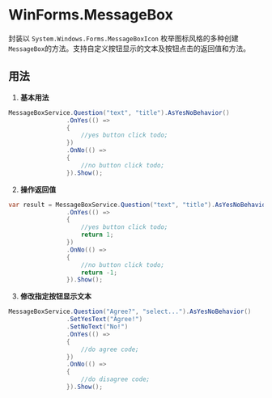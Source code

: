 # WinForms.MessageBox
封装以 `System.Windows.Forms.MessageBoxIcon` 枚举图标风格的多种创建`MessageBox`的方法。支持自定义按钮显示的文本及按钮点击的返回值和方法。

## 用法

1. **基本用法**

```c#
MessageBoxService.Question("text", "title").AsYesNoBehavior()
                .OnYes(() =>
                {
                    //yes button click todo;
                })
                .OnNo(() =>
                {
                    //no button click todo;
                }).Show();
```

2. **操作返回值**

```c#
var result = MessageBoxService.Question("text", "title").AsYesNoBehavior<int>()
                .OnYes(() =>
                {
                    //yes button click todo;
                    return 1;
                })
                .OnNo(() =>
                {
                    //no button click todo;
                    return -1; 
                }).Show();
```

3. **修改指定按钮显示文本**

```c#
MessageBoxService.Question("Agree?", "select...").AsYesNoBehavior()
                .SetYesText("Agree!")
                .SetNoText("No!")
                .OnYes(() =>
                {
                    //do agree code;
                })
                .OnNo(() =>
                {
                    //do disagree code;
                }).Show();
```

